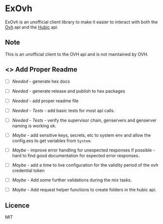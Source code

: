 # ExOvh

ExOvh is an unofficial client library to make it easier to interact with both the [Ovh](https://api.ovh.com/) api 
and the [Hubic](https://api.hubic.com/) api.

## Note 

This is an unofficial client to the OVH api and is not maintained by OVH.

## <<TODO>> Add Proper Readme


- [ ] *Needed* - generate hex docs
- [ ] *Needed* - generate release and publish to hex packages
- [ ] *Needed* - add proper readme file
- [ ] *Needed* - *Tests* - add basic tests for most api calls.
- [ ] *Needed* - *Tests* - verify the supervisor chain, genservers and genserver naming is working ok.

 
- [ ] *Maybe* - add sensitive keys, secrets, etc to system env and allow the config.exs to get variables from `System`.
- [ ] *Maybe* - improve error handling for unexpected responses if possible - hard to find good documentation for expected error responses.
- [ ] *Maybe* - add a time to live configuration for the validity period of the ovh credential token
- [ ] *Maybe* - Add some further validations during the mix tasks.
- [ ] *Maybe* - Add request helper functions to create folders in the hubic api.



## Licence 

MIT
